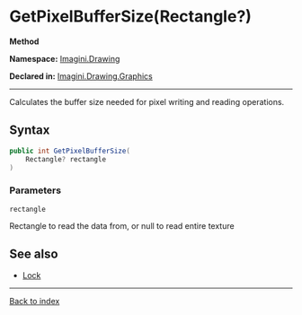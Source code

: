# GetPixelBufferSize(Rectangle?)

**Method**

**Namespace:** [Imagini.Drawing](Imagini.Drawing.md)

**Declared in:** [Imagini.Drawing.Graphics](Imagini.Drawing.Graphics.md)

------



Calculates the buffer size needed for pixel writing and reading
operations.


## Syntax

```csharp
public int GetPixelBufferSize(
	Rectangle? rectangle
)
```

### Parameters

`rectangle`

Rectangle to read the data from, or null to read entire texture

## See also
* [Lock](#.md)

------

[Back to index](index.md)
